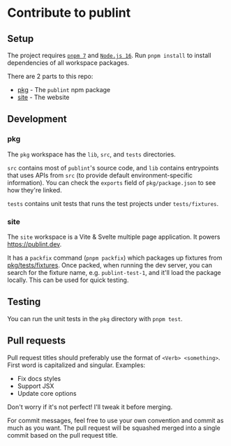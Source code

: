 # Contribute to publint

## Setup

The project requires [`pnpm 7`](https://pnpm.io) and [`Node.js 16`](https://nodejs.org/en/). Run `pnpm install` to install dependencies of all workspace packages.

There are 2 parts to this repo:

- [pkg](./pkg) - The `publint` npm package
- [site](./site) - The website

## Development

### pkg

The `pkg` workspace has the `lib`, `src`, and `tests` directories.

`src` contains most of `publint`'s source code, and `lib` contains entrypoints that uses APIs from `src` (to provide default environment-specific information). You can check the `exports` field of `pkg/package.json` to see how they're linked.

`tests` contains unit tests that runs the test projects under `tests/fixtures`.

### site

The `site` workspace is a Vite & Svelte multiple page application. It powers https://publint.dev.

It has a `packfix` command (`pnpm packfix`) which packages up fixtures from [pkg/tests/fixtures](./pkg/tests/fixtures). Once packed, when running the dev server, you can search for the fixture name, e.g. `publint-test-1`, and it'll load the package locally. This can be used for quick testing.

## Testing

You can run the unit tests in the `pkg` directory with `pnpm test`.

## Pull requests

Pull request titles should preferably use the format of `<Verb> <something>`. First word is capitalized and singular. Examples:

- Fix docs styles
- Support JSX
- Update core options

Don't worry if it's not perfect! I'll tweak it before merging.

For commit messages, feel free to use your own convention and commit as much as you want. The pull request will be squashed merged into a single commit based on the pull request title.

